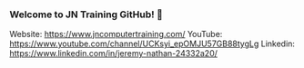 ### Welcome to JN Training GitHub! 👋
Website: https://www.jncomputertraining.com/
YouTube: https://www.youtube.com/channel/UCKsyi_epOMJU57GB88tygLg
Linkedin: https://www.linkedin.com/in/jeremy-nathan-24332a20/
<!--
**jeremynathan/jeremynathan** is a ✨ _special_ ✨ repository because its `README.md` (this file) appears on your GitHub profile.

Here are some ideas to get you started:

- 🔭 I’m currently working on ...
- 🌱 I’m currently learning ...
- 👯 I’m looking to collaborate on ...
- 🤔 I’m looking for help with ...
- 💬 Ask me about ...
- 📫 How to reach me: ...
- 😄 Pronouns: ...
- ⚡ Fun fact: ...
-->
